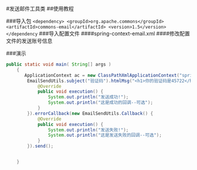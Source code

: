 #发送邮件工具类
##使用教程

###导入包
`
<dependency>
     <groupId>org.apache.commons</groupId>
     <artifactId>commons-email</artifactId>
     <version>1.5</version>
</dependency
`
###导入配置文件
####spring-context-email.xml
####修改配置文件的发送账号信息

###演示


```java
public static void main( String[] args )
    {
       ApplicationContext ac = new ClassPathXmlApplicationContext("spring-context-email.xml");
        EmailSendUtils.subject("验证码").htmlMsg("<h1>你的验证码是45722</h1>").attach("/Users/zhenying/Downloads/18D1824C8A83A5BADAE96BF58D5050E5.jpg").to(new String[]{"123456@qq.com","123456@gmail.com"}).successCallback(new EmailSendUtils.Callback() {
            @Override
            public void execution() {
                System.out.println("发送成功!");
                System.out.println("这是成功的回调--可选");
            }
        }).errorCallback(new EmailSendUtils.Callback() {
            @Override
            public void execution() {
                System.out.println("发送失败!");
                System.out.println("这是发送失败的回调--可选");
            }
        }).send();


    }
```



     
